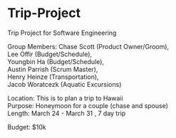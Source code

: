 # Trip-Project
Trip Project for Software Engineering

Group Members: 
Chase Scott (Product Owner/Groom), </br>
Lee Offir (Budget/Schedule), </br>
Youngbin Ha (Budget/Schedule), </br>
Austin Parrish (Scrum Master), </br>
Henry Heinze (Transportation), </br>
Jacob Woratcezk (Aquatic Excursions) </br>


Location: This is to plan a trip to Hawaii </br>
Purpose: Honeymoon for a couple (chase and spouse)</br>
Length: March 24 - March 31 , 7 day trip </br>

Budget: $10k 



